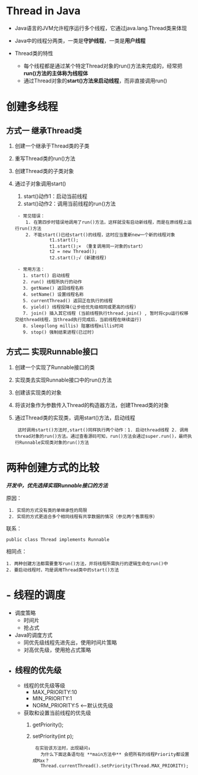 # Thread in Java  
- Java语言的JVM允许程序运行多个线程，它通过java.lang.Thread类来体现
- Java中的线程分两类，一类是**守护线程**，一类是**用户线程**
  
- Thread类的特性
    - 每个线程都是通过某个特定Thread对象的run()方法来完成的，经常把**run()方法的主体称为线程体**
    - 通过Thread对象的**start()方法来启动线程**，而非直接调用run()   
  
# 创建多线程
## 方式一 继承Thread类
1. 创建一个继承于Thread类的子类
2. 重写Thread类的run()方法
3. 创建Thread类的子类对象
4. 通过子对象调用start()
      1. start()动作1：启动当前线程
      2. start()动作2：调用当前线程的run()方法  

        - 常见错误：  
           1. 在第四步时错误地调用了run()方法，这样就没有启动新线程，而是在原线程上运行run()方法
           2. 不能start()已经start()的线程，这时应当重新new一个新的线程对象  
                    t1.start();
                    t1.start();× （重复调用同一对象的start）
                    t2 = new Thread(); 
                    t2.start();√ (新建线程)
                     
        - 常用方法：
          1. start() 启动线程
          2. run() 线程所执行的动作
          3. getName() 返回线程名称
          4. setName() 设置线程名称
          5. currentThread() 返回正在执行的线程 
          6. yield() 线程投降(让步给优先级相同或更高的线程)
          7. join() 插入其它线程 (当前线程执行thread.join() , 暂时将cpu运行权移交给thread线程，当thread执行完成后，当前线程在继续运行)
          8. sleep(long millis) 阻塞线程millis时间
          9. stop() 强制结束进程(已过时)


## 方式二  实现Runnable接口
  1. 创建一个实现了Runnable接口的类
  2. 实现类去实现Runnable接口中的run()方法
  3. 创建该实现类的对象
  4. 将该对象作为参数传入Thread的构造器方法，创建Thread类的对象
  5. 通过Thread类的实现类，调用start()方法，启动线程  

          这时调用start()方法时,start()同样执行两个动作：1. 启动thread线程 2. 调用thread对象的run()方法。通过查看源码可知，run()方法会通过super.run()，最终执行Runnable实现类对象的run()方法   

 # 两种创建方式的比较
  ***开发中，优先选择实现Runnable接口的方法***  

  原因： 

     1. 实现的方式没有类的单继承性的局限 
     2. 实现的方式更适合多个相同线程有共享数据的情况（参见两个售票程序）  
   
  联系：  

    public class Thread implements Runnable  

  相同点： 

    1. 两种创建方法都需要重写run()方法，并将线程所需执行的逻辑生命在run()中
    2. 要启动线程时，均是调用Thread类中的start()方法


   

# - 线程的调度  
  - 调度策略
      - 时间片
      - 抢占式
  - Java的调度方式
    - 同优先级线程先进先出，使用时间片策略
    - 对高优先级，使用抢占式策略 
  - ## 线程的优先级  
      - 线程的优先级等级
          - MAX_PRIORITY:10
          - MIN_PRIORITY:1
          - NORM_PRIORITY:5  <--默认优先级
      - 获取和设置当前线程的优先级
        1. getPriority();
        2. setPriority(int p);

                在实验该方法时，出现疑问↓
                  为什么下面这条语句在 **main方法中** 会把所有的线程Priority都设置成Max？
                  Thread.currentThread().setPriority(Thread.MAX_PRIORITY); 